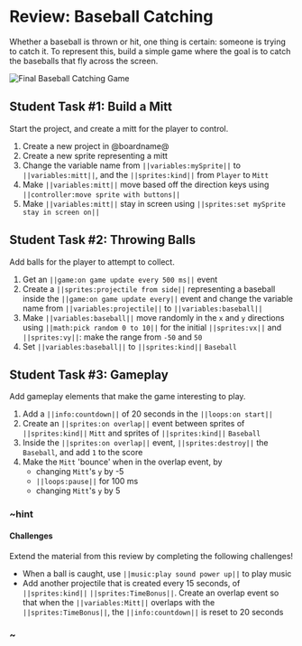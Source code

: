 # Review: Baseball Catching

Whether a baseball is thrown or hit, one thing is certain: someone is trying to catch it. To represent this, build a simple game where the goal is to catch the baseballs that fly across the screen.

![Final Baseball Catching Game](/static/courses/csintro1/review/baseball-catching.gif)

## Student Task #1: Build a Mitt

Start the project, and create a mitt for the player to control.

1. Create a new project in @boardname@
2. Create a new sprite representing a mitt
3. Change the variable name from ``||variables:mySprite||`` to ``||variables:mitt||``, and the ``||sprites:kind||`` from ``Player`` to ``Mitt``
4. Make ``||variables:mitt||`` move based off the direction keys using ``||controller:move sprite with buttons||``
5. Make ``||variables:mitt||`` stay in screen using ``||sprites:set mySprite stay in screen on||``

## Student Task #2: Throwing Balls

Add balls for the player to attempt to collect.

1. Get an ``||game:on game update every 500 ms||`` event
2. Create a ``||sprites:projectile from side||`` representing a baseball inside the ``||game:on game update every||`` event and change the variable name from ``||variables:projectile||`` to ``||variables:baseball||``
3. Make ``||variables:baseball||`` move randomly in the `x` and `y` directions using ``||math:pick random 0 to 10||`` for the initial ``||sprites:vx||`` and ``||sprites:vy||``: make the range from `-50` and `50`
4. Set ``||variables:baseball||`` to ``||sprites:kind||`` `Baseball`

## Student Task #3: Gameplay

Add gameplay elements that make the game interesting to play.

1. Add a ``||info:countdown||`` of 20 seconds in the ``||loops:on start||``
2. Create an ``||sprites:on overlap||`` event between sprites of ``||sprites:kind||`` ``Mitt`` and sprites of ``||sprites:kind||`` ``Baseball``
3. Inside the ``||sprites:on overlap||`` event, ``||sprites:destroy||`` the ``Baseball``, and add `1` to the score
4. Make the ``Mitt`` 'bounce' when in the overlap event, by
    * changing ``Mitt``'s ``y`` by -5
    * ``||loops:pause||`` for 100 ms
    * changing ``Mitt``'s ``y`` by 5

### ~hint

#### Challenges

Extend the material from this review by completing the following challenges!

* When a ball is caught, use ``||music:play sound power up||`` to play music
* Add another projectile that is created every 15 seconds, of ``||sprites:kind||`` ``||sprites:TimeBonus||``. Create an overlap event so that when the ``||variables:Mitt||`` overlaps with the ``||sprites:TimeBonus||``, the ``||info:countdown||`` is reset to 20 seconds

### ~
